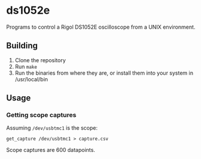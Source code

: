 # ds1052e
Programs to control a Rigol DS1052E oscilloscope from a UNIX environment.

## Building

1. Clone the repository
2. Run `make`
3. Run the binaries from where they are, or install them into your system in /usr/local/bin

## Usage

### Getting scope captures

Assuming `/dev/usbtmc1` is the scope:

`get_capture /dev/usbtmc1 > capture.csv`

Scope captures are 600 datapoints.
